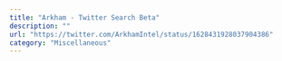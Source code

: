 ```yaml
---
title: "Arkham - Twitter Search Beta"
description: ""
url: "https://twitter.com/ArkhamIntel/status/1628431928037904386"
category: "Miscellaneous"
---
```

